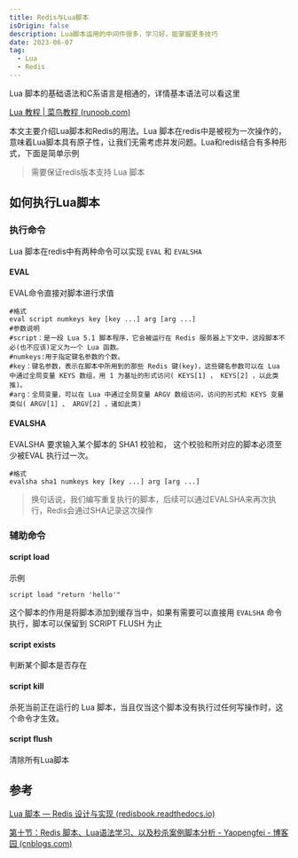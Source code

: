 ```yaml
---
title: Redis与Lua脚本
isOrigin: false
description: Lua脚本运用的中间件很多，学习好，能掌握更多技巧
date: 2023-06-07
tag: 
  - Lua
  - Redis
---
```


Lua 脚本的基础语法和C系语言是相通的，详情基本语法可以看这里

[Lua 教程 | 菜鸟教程 (runoob.com)](https://www.runoob.com/lua/lua-tutorial.html)

本文主要介绍Lua脚本和Redis的用法。Lua 脚本在redis中是被视为一次操作的，意味着Lua脚本具有原子性，让我们无需考虑并发问题。Lua和redis结合有多种形式，下面是简单示例

> 需要保证redis版本支持 Lua 脚本

## 如何执行Lua脚本

### 执行命令

Lua 脚本在redis中有两种命令可以实现 `EVAL` 和 `EVALSHA`

#### EVAL

EVAL命令直接对脚本进行求值

```shell
#格式
eval script numkeys key [key ...] arg [arg ...]
#参数说明
#script：是一段 Lua 5.1 脚本程序，它会被运行在 Redis 服务器上下文中，这段脚本不必(也不应该)定义为一个 Lua 函数。
#numkeys:用于指定键名参数的个数。
#key：键名参数，表示在脚本中所用到的那些 Redis 键(key)，这些键名参数可以在 Lua 中通过全局变量 KEYS 数组，用 1 为基址的形式访问( KEYS[1] ， KEYS[2] ，以此类推)。
#arg：全局变量，可以在 Lua 中通过全局变量 ARGV 数组访问，访问的形式和 KEYS 变量类似( ARGV[1] 、 ARGV[2] ，诸如此类)
```

#### EVALSHA

EVALSHA 要求输入某个脚本的 SHA1 校验和， 这个校验和所对应的脚本必须至少被EVAL 执行过一次。

```shell
#格式
evalsha sha1 numkeys key [key ...] arg [arg ...]
```

> 换句话说，我们编写重复执行的脚本，后续可以通过EVALSHA来再次执行，Redis会通过SHA记录这次操作

### 辅助命令

#### script load

示例

```shell
script load "return 'hello'"
```



这个脚本的作用是将脚本添加到缓存当中，如果有需要可以直接用 `EVALSHA` 命令执行，脚本可以保留到 SCRIPT FLUSH 为止

#### script exists

判断某个脚本是否存在

#### script kill

杀死当前正在运行的 Lua 脚本，当且仅当这个脚本没有执行过任何写操作时，这个命令才生效。

####  script flush

清除所有Lua脚本

## 参考

[Lua 脚本 — Redis 设计与实现 (redisbook.readthedocs.io)](https://redisbook.readthedocs.io/en/latest/feature/scripting.html)

[第十节：Redis 脚本、Lua语法学习、以及秒杀案例脚本分析 - Yaopengfei - 博客园 (cnblogs.com)](https://www.cnblogs.com/yaopengfei/p/13941841.html)